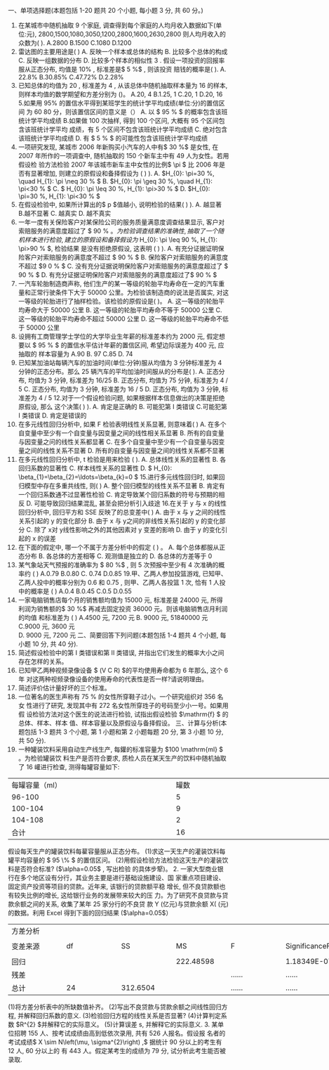 一、单项选择题(本题包括 1-20 题共 20 个小题, 每小题 3 分, 共 60 分。)
 1. 在某城市中随机抽取 9 个家庭, 调查得到每个家庭的人均月收入数据如下(单 位:元),  2800,1500,1080,3050,1200,2800,1600,2630,2800  则人均月收入的众数为( ).
 A.2800
 B.1500
 C.1080
 D.1200
 2. 雷达图的主要用途是( )
 A. 反映一个样本或总体的结构 
 B. 比较多个总体的构成
 C. 反映一组数据的分布
 D. 比较多个样本的相似性
 3 . 假设一项投资的回报率服从正态分布, 均值是  $10 \%$ , 标准差是$  5 \%$ , 则该投资 赔钱的概率是( ).
 A. $22.8\%$
 B.$30.85\%$
  C.$47.72\%$
  D.$2.28\%$
 4. 已知总体的均值为 20 , 标准差为 4 , 从该总体中随机抽取样本量为 16 的样本, 则样本均值的数学期望和方差分别为 ()。
 A.20, 4
 B.1.25, 1 
 C.20, 1
 D.20, 16
 5.如果用  $95 \%$  的置信水平得到某班学生的统计学平均成绩(单位:分)的置信区间 为 60 80 分，则该置信区间的意义是（）
 A. 以 $ 95 \% $ 的概率包含该班统计学平均成绩
 B.如果做 100 次抽样, 得到 100 个区问, 大概有 95 个区间包含该班统计学平均 成绩，有 5 个区间不包含该班统计学平均成绩
 C. 绝对包含该班统计学平均成绩
 D. 有 $ 5 \% $ 的可能性包含该班统计学平均成绩
 6. 一项研究发现, 某城市 2006 年新购买小汽车的人中有$  30 \%$  是女性, 在 2007 年所作的一项调查中, 随机抽取的 150 个新车主中有 49 人为女性。若用假设检 验方法检验 2007 年该城市新车主中女性的比例$  \pi $ 比 2006 年是否有显著增加, 则建立的原假设和备择假设为 ( ) ).
 A.  $H_{0}: \pi=30 \%, \quad H_{1}: \pi \neq 30 \% $
 B.  $H_{0}: \pi \geq 30 \%, \quad H_{1}: \pi<30 \% $
 C. $ H_{0}: \pi \leq 30 \%, H_{1}: \pi>30 \% $
 D.  $H_{0}: \pi=30 \%, H_{1}: \pi<30 \% $
 7. 在假设检验中, 如果所计算出的$ p $值越小, 说明检验的结果( ) ).
 A. 越显著 B.越不显著 C. 越真实 D. 越不真实
 8. 一年一度有关保险客户对某保险公司的服务质量满意度调查结果显示, 客户对 索赔服务的满意度超过了 $ 90 \%  $。为检验调查结果的准确性, 抽取了一个随机样 本进行检验, 建立的原假设和备择假设为$  H_{0}: \pi \leq 90 \%, H_{1}: \pi>90 \% $, 检验结果 是没有拒绝原假设, 这表明 ( ) ).
 A. 有充分证据证明保险客户对索赔服务的满意度不超过 $ 90 \% $
 B. 保险客户对索赔服务的满意度不超过  $9 0 \% $
 C. 没有充分证据说明保险客户对索赔服务的满意度超过了 $ 90 \% $
 D. 有充分证据证明保险客户对索赔服务的满意度超过了$  90 \% $
 9. 一汽车轮胎制造商声称, 他们生产的某一等级的轮胎平均寿命在一定的汽车重 量和正常行驶条件下大于 50000 公里。为检验该制造商的说法是否属实, 对这 一等级的轮胎进行了抽样检验。该检验的原假设是( )。
 A. 这一等级的轮胎平均寿命大于 50000 公里
 B. 这一等级的轮胎平均寿命不等于 50000 公里
 C. 这一等级的轮胎平均寿命不超过 50000 公里
 D. 这一等级的轮胎平均寿命不低于 50000 公里
 10. 设拥有工商管理学士学位的大学毕业生年薪的标准差本约为 2000 元, 假定想 要以 $ 95 \% $ 的置信水平估计年薪的置信区间, 希望边际误差为 400 元, 应抽取的 样本容量为
 A.90
 B. 97
 C.85
 D. 74
 11. 已知某加油站每辆汽车的加油时间(单位:分钟)服从均值为 3 分钟标准差为 4 分钟的正态分布。那么 25 辆汽车的平均加油时间服从的分布是( ).
 A. 正态分布, 均值为 3 分钟, 标准差为 16/25
 B. 正态分布, 均值为 75 分钟, 标准差为  4 / 5 
 C. 正态分布, 均值为 3 分钟, 标准差为  16 / 5 
 D. 正态分布, 均值为 3 分钟, 标准差为  4 / 5 
 12.对于一个假设检验问题, 如果根据样本信息做出的决策是拒绝原假设, 那么 这个决策( ) ).
 A. 肯定是正确的 B. 可能犯第 I 类错误 C.可能犯第 I 类错误 D. 肯定是错误的
 13. 在多元线性回归分析中, 如果  F  检验表明线性关系显著, 则意味着( )
 A. 在多个自变量中至少有一个自变量与因变量之间的线性相关系显著
 B. 所有的自变量与因变量之问的线性关系都显著
 C. 在多个自变量中至少有一个自变量与因变量之间的线性关系不显著
 D. 所有的自变量与因变量之间的线性关系都不显著
 14. 在多元线性回归分析中,  t  检验是用来检验 ( ).
 A. 总体线性关系的显著性
 B. 各回归系数的显著性
 C. 样本线性关系的显著性
 D. $ H_{0}: \beta_{1}=\beta_{2}=\ldots=\beta_{k}=0 $
 15.进行多元线性回归时, 如果回归模型中存在多重共线性, 则( )
 A. 整个回归模型的线性关系不显著
 B. 肯定有一个回归系数通不过显著性检验
 C. 肯定导致某个回归系数的符号与预期的相反
 D. 可能导致回归结果混乱, 甚至会把分析引入歧途
 16.在关于  y  与  x  的线性回归分析中, 回归平方和 SSE 反映了的总变差中( )
 A. 由于  x  与  y  之间的线性关系引起的  y  的变化部分
 B. 由于 x  与  y之间的非线性关系引起的  y  的变化部分
 C. 除了 x对  y线性影响之外的其他因素对 y  变差的影响
 D. 由于  y  的变化引起的  x  的误差
 17. 在下面的假定中, 哪一个不属于方差分析中的假定 ( ) 。
 A. 每个总体都服从正态分布
 B. 各总体的方差相等
 C. 观测值是独立的
 D. 各总体的方差等于 0
 18. 某气象站天气预报的准确率为 $ 80 \%$ , 则 5 次预报中至少有 4 次准确的概率约 ( )
 A.0.79
 B.0.80
 C.  0.74 
 D.0.85
 19.甲、乙两人参加投篮游戏, 已知甲、乙两人投中的概率分别为  0.6  和  0.75 , 则甲、乙两人各投篮 1 次, 恰有 1 人投中的概率是 ( )
 A.0.4 
 B.0.45
 C.0.5
 D.0.55 
 20. 一家电脑销售店每个月的销售额均值为 15000 元, 标准差是 24000 元, 所得 利润为销售额的$  30 \%$  再减去固定投资 36000 元。则该电脑销售店月利润的均值 和标准差为 ( )
 A.4500 元, 7200 元
 B. 9000 元, 51840000 元
 C.9000 元, 3600 元  
 D. 9000 元, 7200 元
 二、简要回答下列问题(本题包括 1-4 题共 4 个小题, 每小题 10 分, 共 40 分).
 1. 简述假设检验中的第 I 类错误和第 II 类错误, 并指出它们发生的概率大小之间 存在怎样的关系。
 2. 已知甲乙两种视频录像设备 $ (V C R)  $的平均使用寿命都为 6 年那么, 这个 6 年 对这两种视频录像设备的使用寿命的代表性是否一样?请说明理由。
 3. 简述评价估计量好坏的三个标准。
 4. 一位著名的医生声称有  75 \%  的女性所穿鞋子过小。一个研究组织对 356 名女 性进行了研究, 发现其中有 272 名女性所穿珄子的号码至少小一号。如果用假 设检验方法对这个医生的说法进行检验, 试指出假设检验  $\mathrm{f} $ 的总体、样本、样本 值、样本容量以及原假设与备择假设。
 三、计算与分析(本题包括 1-3 题共 3 个小题, 第 1 小题和第 2 小题每题 20 分, 第 3 小题 10 分, 共 50 分).
 1. 一种罐装饮料采用自动生产线生产, 每鑵的标准容量为  $100 \mathrm{ml} $ 。为检验罐装饮 料生产是否符合要求, 质检人员在某天生产的饮料中随机抽取了 16 巏进行检查, 测得每罐容量如下:
 <table data-lake-id="j29N4" id="j29N4" width-mode="contain" class="lake-table" style="width: 750px"><colgroup><col width="375"><col width="375"></colgroup><tbody><tr data-lake-id="u0662da8d" id="u0662da8d"><td data-lake-id="u3c74a92e" id="u3c74a92e">每罐容量（ml）
 </td><td data-lake-id="u6b4d7a69" id="u6b4d7a69">罐数
 </td></tr><tr data-lake-id="ub34732eb" id="ub34732eb"><td data-lake-id="u2194c40d" id="u2194c40d">96-100
 </td><td data-lake-id="u74ffaec4" id="u74ffaec4">5
 </td></tr><tr data-lake-id="u96a14e15" id="u96a14e15"><td data-lake-id="uc48f09be" id="uc48f09be">100-104
 </td><td data-lake-id="u31cb2b16" id="u31cb2b16">9
 </td></tr><tr data-lake-id="uc70fd822" id="uc70fd822"><td data-lake-id="u87a33c5b" id="u87a33c5b">104-108
 </td><td data-lake-id="u610ddd5f" id="u610ddd5f">2
 </td></tr><tr data-lake-id="ub3658dc7" id="ub3658dc7"><td data-lake-id="u0c31916a" id="u0c31916a">合计
 </td><td data-lake-id="u381d80e8" id="u381d80e8">16
 </td></tr></tbody></table>假设每天生产的罐装饮料每雚容量服从正态分布。
 (1)求这一天生产的灌装饮料每罐平均容量的 $ 95 \% $ 的置信区问。
 (2)用假设检验方法检验这天生产的灌装饮料是否符合标准?  ($\alpha=0.05$ , 写出检验 的具体步㹂)。
 2. 一家大型商业银行在多个地区设有分行，其业务主要是进行基础设施建设、国 家重点项目建设、固定资产投资等项目的贷款。近年来, 该银行的贷款额平稳 增长, 但不良贷款额也有较失比例的增长, 这给银行业务的发展带来较大的压 力。为了研究不良贷款与贷款余额之间的关系, 收集了某年 25 家分行的不良贷 款  Y  (亿元)与贷款余额  X(  (元)的数据。利用 Excel 得到下面的回归结果  ($\alpha=0.05$）
 <table data-lake-id="rJRUK" id="rJRUK" width-mode="contain" class="lake-table" style="width: 750px"><colgroup><col width="125"><col width="125"><col width="125"><col width="125"><col width="125"><col width="125"></colgroup><tbody><tr data-lake-id="u504b8f0b" id="u504b8f0b"><td data-lake-id="ub8b2d510" id="ub8b2d510" colSpan="6">方差分析
 </td></tr><tr data-lake-id="uc6101c49" id="uc6101c49" style="height: 40px"><td data-lake-id="u7e8a3221" id="u7e8a3221">变差来源
 </td><td data-lake-id="u2b6454ce" id="u2b6454ce">df
 </td><td data-lake-id="ud9c76c4e" id="ud9c76c4e">SS
 </td><td data-lake-id="ue06c554b" id="ue06c554b">MS
 </td><td data-lake-id="u4351fb36" id="u4351fb36">F
 </td><td data-lake-id="u2b8a3a64" id="u2b8a3a64">SignificanceF
 </td></tr><tr data-lake-id="uffcd0b70" id="uffcd0b70"><td data-lake-id="u69f332db" id="u69f332db">回归
 </td><td data-lake-id="ubea8a557" id="ubea8a557">

 </td><td data-lake-id="u237cd6fd" id="u237cd6fd">

 </td><td data-lake-id="u72d021cf" id="u72d021cf">222.48598
 </td><td data-lake-id="u7f9e48d4" id="u7f9e48d4">

 </td><td data-lake-id="uc790ed18" id="uc790ed18">1.18349E-07
 </td></tr><tr data-lake-id="u1bcc704f" id="u1bcc704f"><td data-lake-id="u0d7098ab" id="u0d7098ab">残差
 </td><td data-lake-id="u08065f31" id="u08065f31">

 </td><td data-lake-id="ue6a162f0" id="ue6a162f0">

 </td><td data-lake-id="udce3d7af" id="udce3d7af">

 </td><td data-lake-id="u824c2e9c" id="u824c2e9c">……
 </td><td data-lake-id="u511e09a0" id="u511e09a0">……
 </td></tr><tr data-lake-id="u2a2f894b" id="u2a2f894b"><td data-lake-id="ubc44321e" id="ubc44321e">总计
 </td><td data-lake-id="u471f7f47" id="u471f7f47">24
 </td><td data-lake-id="u45a59d93" id="u45a59d93">312.6504
 </td><td data-lake-id="u9fd14462" id="u9fd14462">

 </td><td data-lake-id="ubba9152d" id="ubba9152d">……
 </td><td data-lake-id="uad8bc93f" id="uad8bc93f">……
 </td></tr></tbody></table>(1)将方差分析表中的所缺数值补齐。
 (2)写出不良贷款与贷款余额之间线性回归方程, 并解释回归系数的意义.
 (3)检验回归方程的线性关系是否显著?
 (4)计算判定系数  $R^{2}  $并解释它的实际意义。
 (5)计算误差 s, 并解释它的实际意义.
 3. 某单位招聘 155 人、按考试成绩由高到低依次录用, 共有 526 人报名。假设报 名者的考试成绩$  X \sim N\left(\mu, \sigma^{2}\right) ,$ 据统计 90 分以上的考生有 12 人, 60 分以上的 有 443 人。假定某考生的成绩为 79 分, 试分析此考生能否被录取.
 